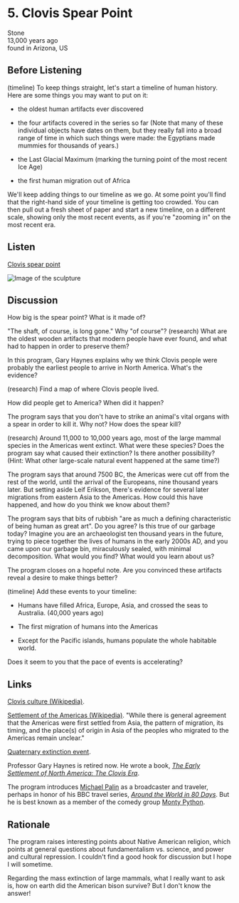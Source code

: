 # 5. Clovis Spear Point

Stone  
13,000 years ago  
found in Arizona, US


## Before Listening

(timeline) To keep things straight, let's start a timeline of human
history. Here are some things you may want to put on it:

*   the oldest human artifacts ever discovered

*   the four artifacts covered in the series so far (Note that many of
    these individual objects have dates on them, but they really fall
    into a broad range of time in which such things were made: the
    Egyptians made mummies for thousands of years.)

*   the Last Glacial Maximum (marking the turning point of the most
    recent Ice Age)

*   the first human migration out of Africa

We'll keep adding things to our timeline as we go. At some point you'll
find that the right-hand side of your timeline is getting too crowded.
You can then pull out a fresh sheet of paper and start a new timeline,
on a different scale, showing only the most recent events, as if you're
"zooming in" on the most recent era.


## Listen

[Clovis spear point](http://www.bbc.co.uk/ahistoryoftheworld/objects/hLAME-wiTyaZU2KQf-P5vA)

![Image of the sculpture](https://upload.wikimedia.org/wikipedia/commons/thumb/1/12/Sleeping_Reindeer_-_horizontal.jpg/800px-Sleeping_Reindeer_-_horizontal.jpg)


## Discussion

How big is the spear point? What is it made of?

"The shaft, of course, is long gone." Why "of course"? (research) What
are the oldest wooden artifacts that modern people have ever found, and
what had to happen in order to preserve them?

In this program, Gary Haynes explains why we think Clovis people were
probably the earliest people to arrive in North America. What's the
evidence?

(research) Find a map of where Clovis people lived.

How did people get to America? When did it happen?

The program says that you don't have to strike an animal's vital organs
with a spear in order to kill it. Why not? How does the spear kill?

(research) Around 11,000 to 10,000 years ago, most of the large mammal
species in the Americas went extinct. What were these species? Does the
program say what caused their extinction? Is there another possibility?
(Hint: What other large-scale natural event happened at the same time?)

The program says that around 7500 BC, the Americas were cut off from the
rest of the world, until the arrival of the Europeans, nine thousand
years later. But setting aside Leif Erikson, there's evidence for
several later migrations from eastern Asia to the Americas. How could
this have happened, and how do you think we know about them?

The program says that bits of rubbish "are as much a defining
characteristic of being human as great art". Do you agree? Is this true
of our garbage today? Imagine you are an archaeologist ten thousand
years in the future, trying to piece together the lives of humans in the
early 2000s AD, and you came upon our garbage bin, miraculously sealed,
with minimal decomposition. What would you find? What would you learn
about us?

The program closes on a hopeful note. Are you convinced these artifacts
reveal a desire to make things better?

(timeline) Add these events to your timeline:

*   Humans have filled Africa, Europe, Asia, and crossed the seas to
    Australia. (40,000 years ago)

*   The first migration of humans into the Americas

*   Except for the Pacific islands, humans populate the whole
    habitable world.

Does it seem to you that the pace of events is accelerating?


## Links

[Clovis culture (Wikipedia)](https://en.wikipedia.org/wiki/Clovis_culture).

[Settlement of the Americas
(Wikipedia)](https://en.wikipedia.org/wiki/Settlement_of_the_Americas).
"While there is general agreement that the Americas were first settled
from Asia, the pattern of migration, its timing, and the place(s) of
origin in Asia of the peoples who migrated to the Americas remain
unclear."

[Quaternary extinction
event](https://en.wikipedia.org/wiki/Quaternary_extinction_event).

Professor Gary Haynes is retired now. He wrote a book,
*[The Early Settlement of North America: The Clovis
Era](https://www.goodreads.com/book/show/1285991.The_Early_Settlement_of_North_America)*.

The program introduces [Michael Palin](http://www.themichaelpalin.com/)
as a broadcaster and traveler, perhaps in honor of his BBC travel
series, [*Around the World in 80
Days*](https://en.wikipedia.org/wiki/Michael_Palin:_Around_the_World_in_80_Days).
But he is best known as a member of the comedy group [Monty
Python](http://www.montypython.com/).


## Rationale

The program raises interesting points about Native American religion,
which points at general questions about fundamentalism vs. science, and
power and cultural repression. I couldn't find a good hook for
discussion but I hope I will sometime.

Regarding the mass extinction of large mammals, what I really want to
ask is, how on earth did the American bison survive? But I don't know
the answer!
